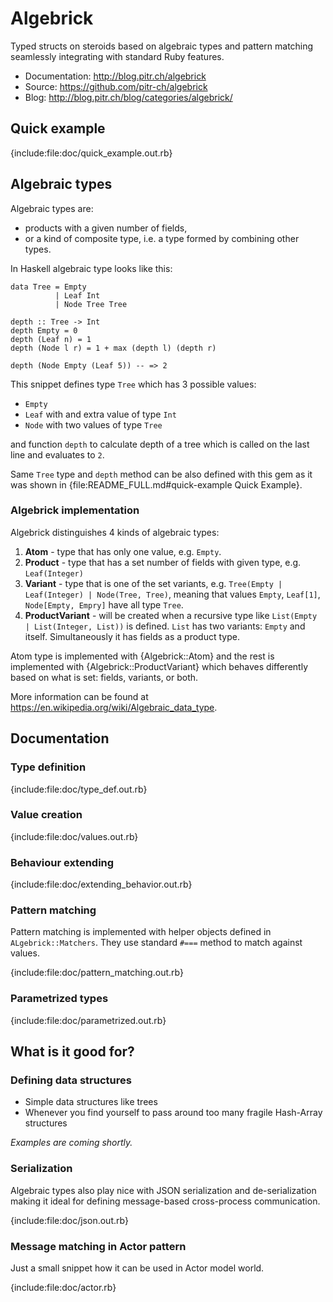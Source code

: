 # Algebrick

Typed structs on steroids based on algebraic types and pattern matching seamlessly integrating with standard Ruby features.

-   Documentation: <http://blog.pitr.ch/algebrick>
-   Source: <https://github.com/pitr-ch/algebrick>
-   Blog: <http://blog.pitr.ch/blog/categories/algebrick/>

## Quick example

{include:file:doc/quick_example.out.rb}

## Algebraic types

Algebraic types are:

-   products with a given number of fields,
-   or a kind of composite type, i.e. a type formed by combining other types.

In Haskell algebraic type looks like this:

    data Tree = Empty
              | Leaf Int
              | Node Tree Tree
              
    depth :: Tree -> Int
    depth Empty = 0
    depth (Leaf n) = 1
    depth (Node l r) = 1 + max (depth l) (depth r)
    
    depth (Node Empty (Leaf 5)) -- => 2

This snippet defines type `Tree` which has 3 possible values:

-  `Empty`
-  `Leaf` with and extra value of type `Int`
-  `Node` with two values of type `Tree` 

and function `depth` to calculate depth of a tree which is called on the last line and evaluates to `2`.

Same `Tree` type and `depth` method can be also defined with this gem as it was shown in {file:README_FULL.md#quick-example Quick Example}.

### Algebrick implementation

Algebrick distinguishes 4 kinds of algebraic types:

1.  **Atom** - type that has only one value, e.g. `Empty`.
2.  **Product** - type that has a set number of fields with given type, e.g. `Leaf(Integer)`
3.  **Variant** - type that is one of the set variants, e.g. `Tree(Empty | Leaf(Integer) | Node(Tree, Tree)`, meaning that values `Empty`, `Leaf[1]`, `Node[Empty, Empry]` have all type `Tree`.
4.  **ProductVariant** - will be created when a recursive type like `List(Empty | List(Integer, List))` is defined. `List` has two variants: `Empty` and itself. Simultaneously it has fields as a product type.

Atom type is implemented with {Algebrick::Atom} and the rest is implemented with {Algebrick::ProductVariant} which behaves differently based on what is set: fields, variants, or both.

More information can be found at <https://en.wikipedia.org/wiki/Algebraic_data_type>.

## Documentation

### Type definition

{include:file:doc/type_def.out.rb}

### Value creation

{include:file:doc/values.out.rb}

### Behaviour extending

{include:file:doc/extending_behavior.out.rb}

### Pattern matching

Pattern matching is implemented with helper objects defined in `ALgebrick::Matchers`.
They use standard `#===` method to match against values.

{include:file:doc/pattern_matching.out.rb}

### Parametrized types

{include:file:doc/parametrized.out.rb}

## What is it good for?

### Defining data structures

<!-- {include:file:doc/data.out.rb} -->

- Simple data structures like trees
- Whenever you find yourself to pass around too many fragile Hash-Array structures

_Examples are coming shortly._

### Serialization

Algebraic types also play nice with JSON serialization and de-serialization making it ideal for defining message-based cross-process communication.

{include:file:doc/json.out.rb}

### Message matching in Actor pattern

Just a small snippet how it can be used in Actor model world.

{include:file:doc/actor.rb}

<!--
### Null Object Pattern

see {http://en.wikipedia.org/wiki/Null_Object_pattern#Ruby}.

{include:file:doc/null.out.rb}

This has advantage over a classical approach that the methods are defined
on one place, no need to track methods in two separate classes `User` and `NullUser`.
-->
